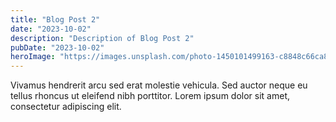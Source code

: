 ```yaml
---
title: "Blog Post 2"
date: "2023-10-02"
description: "Description of Blog Post 2"
pubDate: "2023-10-02"
heroImage: "https://images.unsplash.com/photo-1450101499163-c8848c66ca85?q=80&w=1170&auto=format&fit=crop&ixlib=rb-4.1.0&ixid=M3wxMjA3fDB8MHxwaG90by1wYWdlfHx8fGVufDB8fHx8fA%3D%3D"
---
```


Vivamus hendrerit arcu sed erat molestie vehicula. Sed auctor neque eu tellus rhoncus ut eleifend nibh porttitor. Lorem ipsum dolor sit amet, consectetur adipiscing elit. 